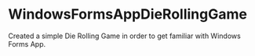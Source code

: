# WindowsFormsAppDieRollingGame

Created a simple Die Rolling Game in order to get familiar with Windows Forms App.
